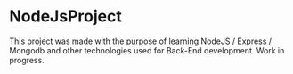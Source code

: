 # NodeJsProject
This project was made with the purpose of learning NodeJS / Express / Mongodb and other technologies used for Back-End development. Work in progress.
